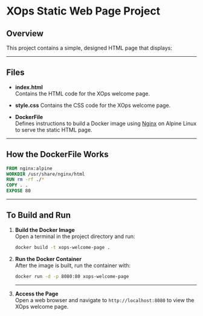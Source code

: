# XOps Static Web Page Project
 
## Overview
 
This project contains a simple, designed HTML page that displays:
 
---
 
## Files
 
- **index.html**  
  Contains the HTML code for the XOps welcome page.
 
- **style.css**
  Contains the CSS code for the XOps welcome page.
 
- **DockerFile**  
  Defines instructions to build a Docker image using [Nginx](https://nginx.org/) on Alpine Linux to serve the static HTML page.
 
---
 
## How the DockerFile Works
 
```dockerfile
FROM nginx:alpine
WORKDIR /usr/share/nginx/html
RUN rm -rf ./*
COPY . .
EXPOSE 80
```
 
---
## To Build and Run
 
1. **Build the Docker Image**  
   Open a terminal in the project directory and run:
   ```bash
   docker build -t xops-welcome-page .
   ```
2. **Run the Docker Container**  
   After the image is built, run the container with:
   ```bash
   docker run -d -p 8080:80 xops-welcome-page
   ```
   ---
3. **Access the Page**  
   Open a web browser and navigate to `http://localhost:8080` to view the XOps welcome page.